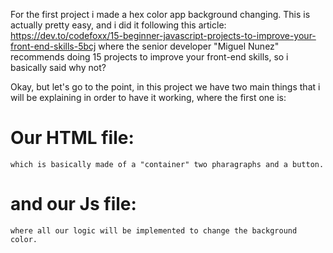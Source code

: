 For the first project i made a hex color app background changing.
This is actually pretty easy, and i did it following this article:
https://dev.to/codefoxx/15-beginner-javascript-projects-to-improve-your-front-end-skills-5bcj
where the senior developer "Miguel Nunez" recommends doing 15 projects to improve your front-end skills, so i basically said why not?

Okay, but let's go to the point, in this project we have two main things that i will be explaining in order to have it working, where the first one is:

# Our HTML file:

    which is basically made of a "container" two pharagraphs and a button.

# and our Js file:

    where all our logic will be implemented to change the background color.
